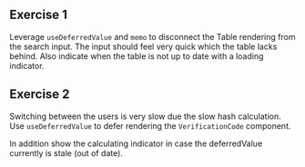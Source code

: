 ## Exercise 1

Leverage `useDeferredValue` and `memo` to disconnect the Table rendering from the search input. The input should feel very quick which the table lacks behind. Also indicate when the table is not up to date with a loading indicator.

## Exercise 2

Switching between the users is very slow due the slow hash calculation. Use `useDeferredValue` to defer rendering the `VerificationCode` component.

In addition show the calculating indicator in case the deferredValue currently is stale (out of date).

